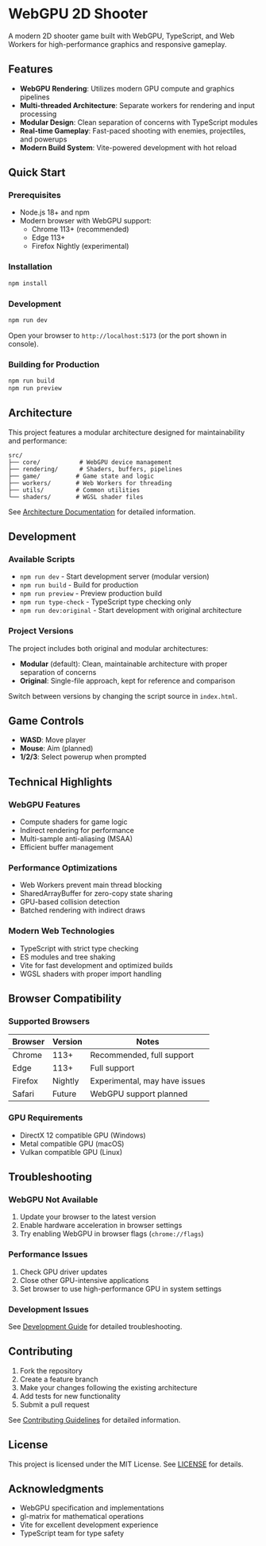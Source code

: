 # WebGPU 2D Shooter

A modern 2D shooter game built with WebGPU, TypeScript, and Web Workers for high-performance graphics and responsive gameplay.

## Features

- **WebGPU Rendering**: Utilizes modern GPU compute and graphics pipelines
- **Multi-threaded Architecture**: Separate workers for rendering and input processing
- **Modular Design**: Clean separation of concerns with TypeScript modules
- **Real-time Gameplay**: Fast-paced shooting with enemies, projectiles, and powerups
- **Modern Build System**: Vite-powered development with hot reload

## Quick Start

### Prerequisites
- Node.js 18+ and npm
- Modern browser with WebGPU support:
  - Chrome 113+ (recommended)
  - Edge 113+
  - Firefox Nightly (experimental)

### Installation
```bash
npm install
```

### Development
```bash
npm run dev
```

Open your browser to `http://localhost:5173` (or the port shown in console).

### Building for Production
```bash
npm run build
npm run preview
```

## Architecture

This project features a modular architecture designed for maintainability and performance:

```
src/
├── core/           # WebGPU device management
├── rendering/      # Shaders, buffers, pipelines
├── game/          # Game state and logic
├── workers/       # Web Workers for threading
├── utils/         # Common utilities
└── shaders/       # WGSL shader files
```

See [Architecture Documentation](./docs/architecture.md) for detailed information.

## Development

### Available Scripts

- `npm run dev` - Start development server (modular version)
- `npm run build` - Build for production
- `npm run preview` - Preview production build
- `npm run type-check` - TypeScript type checking only
- `npm run dev:original` - Start development with original architecture

### Project Versions

The project includes both original and modular architectures:

- **Modular** (default): Clean, maintainable architecture with proper separation of concerns
- **Original**: Single-file approach, kept for reference and comparison

Switch between versions by changing the script source in `index.html`.

## Game Controls

- **WASD**: Move player
- **Mouse**: Aim (planned)
- **1/2/3**: Select powerup when prompted

## Technical Highlights

### WebGPU Features
- Compute shaders for game logic
- Indirect rendering for performance
- Multi-sample anti-aliasing (MSAA)
- Efficient buffer management

### Performance Optimizations
- Web Workers prevent main thread blocking
- SharedArrayBuffer for zero-copy state sharing
- GPU-based collision detection
- Batched rendering with indirect draws

### Modern Web Technologies
- TypeScript with strict type checking
- ES modules and tree shaking
- Vite for fast development and optimized builds
- WGSL shaders with proper import handling

## Browser Compatibility

### Supported Browsers
| Browser | Version | Notes |
|---------|---------|-------|
| Chrome | 113+ | Recommended, full support |
| Edge | 113+ | Full support |
| Firefox | Nightly | Experimental, may have issues |
| Safari | Future | WebGPU support planned |

### GPU Requirements
- DirectX 12 compatible GPU (Windows)
- Metal compatible GPU (macOS)
- Vulkan compatible GPU (Linux)

## Troubleshooting

### WebGPU Not Available
1. Update your browser to the latest version
2. Enable hardware acceleration in browser settings
3. Try enabling WebGPU in browser flags (`chrome://flags`)

### Performance Issues
1. Check GPU driver updates
2. Close other GPU-intensive applications
3. Set browser to use high-performance GPU in system settings

### Development Issues
See [Development Guide](./docs/development-guide.md) for detailed troubleshooting.

## Contributing

1. Fork the repository
2. Create a feature branch
3. Make your changes following the existing architecture
4. Add tests for new functionality
5. Submit a pull request

See [Contributing Guidelines](./CONTRIBUTING.md) for detailed information.

## License

This project is licensed under the MIT License. See [LICENSE](./LICENSE) for details.

## Acknowledgments

- WebGPU specification and implementations
- gl-matrix for mathematical operations
- Vite for excellent development experience
- TypeScript team for type safety
